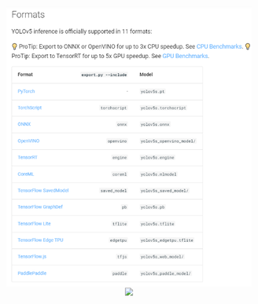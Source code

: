 
<div align="center"><img src="https://github.com/maivan-hoa/Note/blob/main/images/3.PNG?raw=true" width="500"></div> 

<div align="center"><img src="https://github.com/maivan-hoa/Note/blob/main/images/4.avif?raw=true" width="800"></div> 
